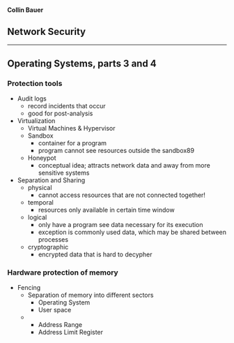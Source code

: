 #### Collin Bauer

## Network Security

---

## Operating Systems, parts 3 and 4

### Protection tools

- Audit logs
  - record incidents that occur
  - good for post-analysis
- Virtualization
  - Virtual Machines & Hypervisor
  - Sandbox
    - container for a program
    - program cannot see resources outside the sandbox89
  - Honeypot
    - conceptual idea; attracts network data and away from more sensitive systems
- Separation and Sharing
  - physical
    - cannot access resources that are not connected together!
  - temporal
    - resources only available in certain time window
  - logical
    - only have a program see data necessary for its execution
    - exception is commonly used data, which may be shared between processes
  - cryptographic
    - encrypted data that is hard to decypher

### Hardware protection of memory

- Fencing
  - Separation of memory into different sectors
    - Operating System
    - User space
  - 
    - Address Range
    - Address Limit Register
